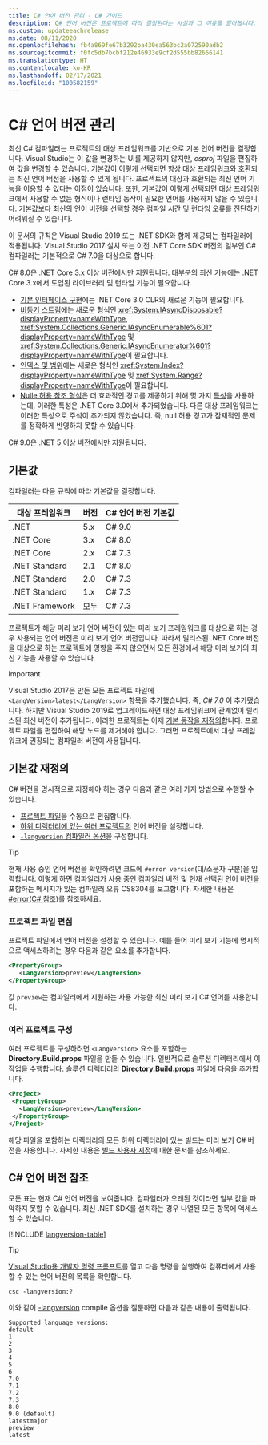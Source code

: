 ```yaml
---
title: C# 언어 버전 관리 - C# 가이드
description: C# 언어 버전은 프로젝트에 따라 결정된다는 사실과 그 이유를 알아봅니다. 기본값을 수동으로 재정의하는 방법을 알아봅니다.
ms.custom: updateeachrelease
ms.date: 08/11/2020
ms.openlocfilehash: fb4a869fe67b3292ba430ea563bc2a072590adb2
ms.sourcegitcommit: f0fc5db7bcbf212e46933e9cf2d555bb82666141
ms.translationtype: HT
ms.contentlocale: ko-KR
ms.lasthandoff: 02/17/2021
ms.locfileid: "100582159"
---
```

# <a name="c-language-versioning"></a>C# 언어 버전 관리

최신 C# 컴파일러는 프로젝트의 대상 프레임워크를 기반으로 기본 언어 버전을 결정합니다. Visual Studio는 이 값을 변경하는 UI를 제공하지 않지만, *csproj* 파일을 편집하여 값을 변경할 수 있습니다. 기본값이 이렇게 선택되면 항상 대상 프레임워크와 호환되는 최신 언어 버전을 사용할 수 있게 됩니다. 프로젝트의 대상과 호환되는 최신 언어 기능을 이용할 수 있다는 이점이 있습니다. 또한, 기본값이 이렇게 선택되면 대상 프레임워크에서 사용할 수 없는 형식이나 런타임 동작이 필요한 언어를 사용하지 않을 수 있습니다. 기본값보다 최신의 언어 버전을 선택할 경우 컴파일 시간 및 런타임 오류를 진단하기 어려워질 수 있습니다.

이 문서의 규칙은 Visual Studio 2019 또는 .NET SDK와 함께 제공되는 컴파일러에 적용됩니다. Visual Studio 2017 설치 또는 이전 .NET Core SDK 버전의 일부인 C# 컴파일러는 기본적으로 C# 7.0을 대상으로 합니다.

C# 8.0은 .NET Core 3.x 이상 버전에서만 지원됩니다. 대부분의 최신 기능에는 .NET Core 3.x에서 도입된 라이브러리 및 런타임 기능이 필요합니다.

- [기본 인터페이스 구현](../whats-new/csharp-8.md#default-interface-methods)에는 .NET Core 3.0 CLR의 새로운 기능이 필요합니다.
- [비동기 스트림](../whats-new/csharp-8.md#asynchronous-streams)에는 새로운 형식인 <xref:System.IAsyncDisposable?displayProperty=nameWithType>, <xref:System.Collections.Generic.IAsyncEnumerable%601?displayProperty=nameWithType> 및 <xref:System.Collections.Generic.IAsyncEnumerator%601?displayProperty=nameWithType>이 필요합니다.
- [인덱스 및 범위](../whats-new/csharp-8.md#indices-and-ranges)에는 새로운 형식인 <xref:System.Index?displayProperty=nameWithType> 및 <xref:System.Range?displayProperty=nameWithType>이 필요합니다.
- [Nulle 허용 참조 형식](../whats-new/csharp-8.md#nullable-reference-types)은 더 효과적인 경고를 제공하기 위해 몇 가지 [특성](attributes/nullable-analysis.md)을 사용하는데, 이러한 특성은 .NET Core 3.0에서 추가되었습니다. 다른 대상 프레임워크는 이러한 특성으로 주석이 추가되지 않았습니다. 즉, null 허용 경고가 잠재적인 문제를 정확하게 반영하지 못할 수 있습니다.

C# 9.0은 .NET 5 이상 버전에서만 지원됩니다.

## <a name="defaults"></a>기본값

컴파일러는 다음 규칙에 따라 기본값을 결정합니다.

| 대상 프레임워크 | 버전 | C# 언어 버전 기본값 |
|------------------|---------|-----------------------------|
| .NET             | 5.x     | C# 9.0                      |
| .NET Core        | 3.x     | C# 8.0                      |
| .NET Core        | 2.x     | C# 7.3                      |
| .NET Standard    | 2.1     | C# 8.0                      |
| .NET Standard    | 2.0     | C# 7.3                      |
| .NET Standard    | 1.x     | C# 7.3                      |
| .NET Framework   | 모두     | C# 7.3                      |

프로젝트가 해당 미리 보기 언어 버전이 있는 미리 보기 프레임워크를 대상으로 하는 경우 사용되는 언어 버전은 미리 보기 언어 버전입니다. 따라서 릴리스된 .NET Core 버전을 대상으로 하는 프로젝트에 영향을 주지 않으면서 모든 환경에서 해당 미리 보기의 최신 기능을 사용할 수 있습니다.

> [!IMPORTANT]
> Visual Studio 2017은 만든 모든 프로젝트 파일에 `<LangVersion>latest</LangVersion>` 항목을 추가했습니다. 즉, *C# 7.0* 이 추가됐습니다. 하지만 Visual Studio 2019로 업그레이드하면 대상 프레임워크에 관계없이 릴리스된 최신 버전이 추가됩니다. 이러한 프로젝트는 이제 [기본 동작을 재정의](#override-a-default)합니다. 프로젝트 파일을 편집하여 해당 노드를 제거해야 합니다. 그러면 프로젝트에서 대상 프레임워크에 권장되는 컴파일러 버전이 사용됩니다.

## <a name="override-a-default"></a>기본값 재정의

C# 버전을 명시적으로 지정해야 하는 경우 다음과 같은 여러 가지 방법으로 수행할 수 있습니다.

- [프로젝트 파일](#edit-the-project-file)을 수동으로 편집합니다.
- [하위 디렉터리에 있는 여러 프로젝트의](#configure-multiple-projects) 언어 버전을 설정합니다.
- [`-langversion` 컴파일러 옵션](compiler-options/langversion-compiler-option.md)을 구성합니다.

> [!TIP]
> 현재 사용 중인 언어 버전을 확인하려면 코드에 `#error version`(대/소문자 구분)을 입력합니다. 이렇게 하면 컴파일러가 사용 중인 컴파일러 버전 및 현재 선택된 언어 버전을 포함하는 메시지가 있는 컴파일러 오류 CS8304를 보고합니다. 자세한 내용은 [#error(C# 참조)](preprocessor-directives/preprocessor-error.md)를 참조하세요.

### <a name="edit-the-project-file"></a>프로젝트 파일 편집

프로젝트 파일에서 언어 버전을 설정할 수 있습니다. 예를 들어 미리 보기 기능에 명시적으로 액세스하려는 경우 다음과 같은 요소를 추가합니다.

```xml
<PropertyGroup>
   <LangVersion>preview</LangVersion>
</PropertyGroup>
```

값 `preview`는 컴파일러에서 지원하는 사용 가능한 최신 미리 보기 C# 언어를 사용합니다.

### <a name="configure-multiple-projects"></a>여러 프로젝트 구성

여러 프로젝트를 구성하려면 `<LangVersion>` 요소를 포함하는 **Directory.Build.props** 파일을 만들 수 있습니다. 일반적으로 솔루션 디렉터리에서 이 작업을 수행합니다. 솔루션 디렉터리의 **Directory.Build.props** 파일에 다음을 추가합니다.

```xml
<Project>
 <PropertyGroup>
   <LangVersion>preview</LangVersion>
 </PropertyGroup>
</Project>
```

해당 파일을 포함하는 디렉터리의 모든 하위 디렉터리에 있는 빌드는 미리 보기 C# 버전을 사용합니다. 자세한 내용은 [빌드 사용자 지정](/visualstudio/msbuild/customize-your-build)에 대한 문서를 참조하세요.

## <a name="c-language-version-reference"></a>C# 언어 버전 참조

모든 표는 현재 C# 언어 버전을 보여줍니다. 컴파일러가 오래된 것이라면 일부 값을 파악하지 못할 수 있습니다. 최신 .NET SDK를 설치하는 경우 나열된 모든 항목에 액세스할 수 있습니다.

[!INCLUDE [langversion-table](includes/langversion-table.md)]

> [!TIP]
> [Visual Studio용 개발자 명령 프롬프트](../../framework/tools/developer-command-prompt-for-vs.md)를 열고 다음 명령을 실행하여 컴퓨터에서 사용할 수 있는 언어 버전의 목록을 확인합니다.
>
> ```CMD
> csc -langversion:?
> ```
>
> 이와 같이 [-langversion](compiler-options/langversion-compiler-option.md) compile 옵션을 질문하면 다음과 같은 내용이 출력됩니다.
>
> ```CMD
> Supported language versions:
> default
> 1
> 2
> 3
> 4
> 5
> 6
> 7.0
> 7.1
> 7.2
> 7.3
> 8.0
> 9.0 (default)
> latestmajor
> preview
> latest
> ```
